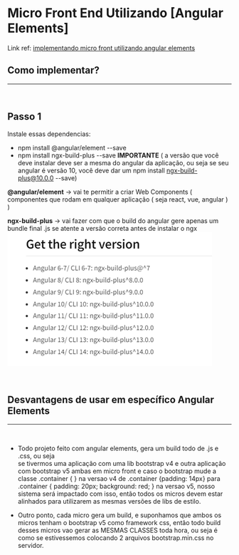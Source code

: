 # Micro Front End Utilizando [Angular Elements]

Link ref: [implementando micro front utilizando angular elements](https://dzone.com/articles/scaling-micro-frontends-using-angular-elements)

## Como implementar?
---
<br>

## Passo 1

Instale essas dependencias:
- npm install @angular/element --save
- npm install ngx-build-plus --save **IMPORTANTE** ( a versão que você deve instalar deve ser a mesma do angular da aplicação, ou seja se seu angular é versão 10, você deve dar um  npm install ngx-build-plus@10.0.0 --save)

**@angular/element** -> vai te permitir a criar Web Components ( componentes que rodam em qualquer aplicação ( seja react, vue, angular ) )

**ngx-build-plus** -> vai fazer com que o build do angular gere apenas um bundle final .js
 se atente a versão correta antes de instalar o ngx
![](./images/ngx-build-plus-versions.png)


<br>

## Desvantagens de usar em específico Angular Elements
---
<br>

- Todo projeto feito com angular elements, gera um build todo de .js e .css, ou seja<br>
  se tivermos uma aplicação com uma lib bootstrap v4 e outra aplicação com bootstrap v5 ambas em micro front e caso o bootstrap mude a classe .container { } na versao v4 de .container {padding: 14px} para .container { padding: 20px; background: red; } na versao v5, nosso sistema será impactado com isso, então todos os micros devem estar alinhados para utilizarem as mesmas versões de libs de estilo.

- Outro ponto, cada micro gera um build, e suponhamos que ambos os micros tenham o bootstrap v5 como framework css, então todo build desses micros vao gerar as MESMAS CLASSES toda hora, ou seja é como se estivessemos colocando 2 arquivos bootstrap.min.css
no servidor.